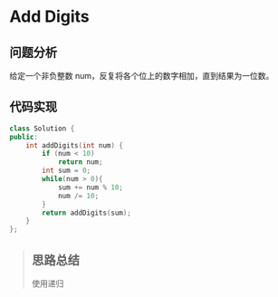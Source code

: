 # Add Digits
## 问题分析
给定一个非负整数 num，反复将各个位上的数字相加，直到结果为一位数。
## 代码实现
```cpp
class Solution {
public:
    int addDigits(int num) {
        if (num < 10)
            return num;
        int sum = 0;
        while(num > 0){
            sum += num % 10;
            num /= 10;
        }
        return addDigits(sum);
    }
};
```
>## 思路总结
>使用递归
